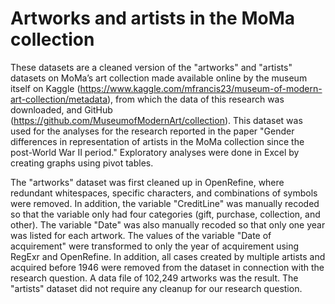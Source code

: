 # Artworks and artists in the MoMa collection

These datasets are a cleaned version of the "artworks" and "artists" datasets on MoMa’s art collection made available online by the museum itself on Kaggle (https://www.kaggle.com/mfrancis23/museum-of-modern-art-collection/metadata), from which the data of this research was downloaded, and GitHub (https://github.com/MuseumofModernArt/collection). This dataset was used for the analyses for the research reported in the paper "Gender differences in representation of artists in the MoMa collection since the post-World War II period." Exploratory analyses were done in Excel by creating graphs using pivot tables. 

The "artworks" dataset was first cleaned up in OpenRefine, where redundant whitespaces, specific characters, and combinations of symbols were removed. In addition, the variable "CreditLine" was manually recoded so that the variable only had four categories (gift, purchase, collection, and other). The variable "Date" was also manually recoded so that only one year was listed for each artwork. The values of the variable "Date of acquirement" were transformed to only the year of acquirement using RegExr and OpenRefine. In addition, all cases created by multiple artists and acquired before 1946 were removed from the dataset in connection with the research question. A data file of 102,249 artworks was the result. 
The "artists" dataset did not require any cleanup for our research question. 
